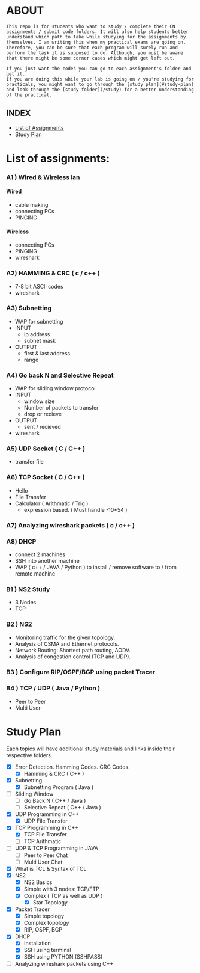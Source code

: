 # ABOUT
    This repo is for students who want to study / complete their CN assignments / submit code folders. It will also help students better understand which path to take while studying for the assignments by themselves. I am writing this when my practical exams are going on. Therefore, you can be sure that each program will surely run and perform the task it is supposed to do. Although, you must be aware that there might be some corner cases which might get left out.
    
    If you just want the codes you can go to each assignment's folder and get it.
    If you are doing this while your lab is going on / you're studying for practicals, you might want to go through the [study plan](#study-plan) and look through the [study folder](/study) for a better understanding of the practical.

## INDEX
- [List of Assignments](#list-of-assignments)
- [Study Plan](#study-plan)


# List of assignments:

### A1 ) Wired & Wireless lan
#### Wired
- cable making
- connecting PCs
- PINGING
#### Wireless
- connecting PCs
- PINGING
- wireshark
    
### A2) HAMMING & CRC ( c / c++ )
- 7-8 bit ASCII codes
- wireshark

### A3) Subnetting
- WAP for subnetting
- INPUT
    - ip address
    - subnet mask
- OUTPUT
    - first & last address
    - range

### A4) Go back N and Selective Repeat
- WAP for sliding window protocol
- INPUT
    - window size
    - Number of packets to transfer
    - drop or recieve
- OUTPUT
    - sent / recieved
- wireshark

### A5) UDP Socket ( C / C++ )
- transfer file

### A6) TCP Socket ( C / C++ )
- Hello
- File Transfer
- Calculator ( Arithmatic / Trig )
    - expression based. ( Must handle  -10*54 )

### A7) Analyzing wireshark packets ( c / c++ )

### A8) DHCP
- connect 2 machines
- SSH into another machine
- WAP ( c++ / JAVA / Python ) to install / remove software to / from remote machine

### B1 ) NS2 Study
- 3 Nodes
- TCP

### B2 ) NS2 
- Monitoring traffic for the given topology.
- Analysis of CSMA and Ethernet protocols.
- Network Routing: Shortest path routing, AODV.
- Analysis of congestion control (TCP and UDP).

### B3 ) Configure RIP/OSPF/BGP using packet Tracer

### B4 ) TCP / UDP ( Java / Python )
- Peer to Peer 
- Multi User

# Study Plan
Each topics will have additional study materials and links inside their respective folders.

- [x] Error Detection. Hamming Codes. CRC Codes.
    - [x] Hamming & CRC ( C++ )
- [x] Subnetting
    - [x] Subnetting Program ( Java )
- [ ] Sliding Window
    - [ ] Go Back N ( C++ / Java )
    - [ ] Selective Repeat ( C++ / Java )
- [x] UDP Programming in C++ 
    - [x] UDP File Transfer
- [x] TCP Programming in C++
    - [x] TCP File Transfer
    - [ ] TCP Arithmatic
- [ ] UDP & TCP Programming in JAVA
    - [ ] Peer to Peer Chat
    - [ ] Multi User Chat
- [x] What is TCL & Syntax of TCL
- [x] NS2
    - [x] NS2 Basics
    - [x] Simple with 3 nodes: TCP/FTP
    - [x] Complex ( TCP as well as UDP )
        - [x] Star Topology
- [x] Packet Tracer
    - [x] Simple topology
    - [x] Complex topology
    - [x] RIP, OSPF, BGP
- [x] DHCP
    - [x] Installation
    - [x] SSH using terminal
    - [x] SSH using PYTHON (SSHPASS)
- [ ] Analyzing wireshark packets using C++